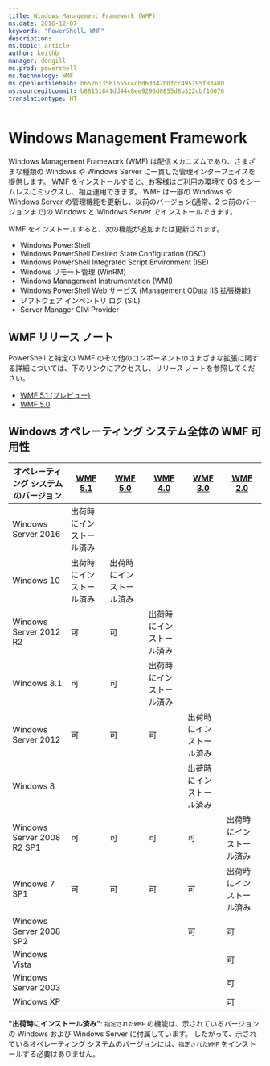 ```yaml
---
title: Windows Management Framework (WMF)
ms.date: 2016-12-07
keywords: "PowerShell、WMF"
description: 
ms.topic: article
author: keithb
manager: dongill
ms.prod: powershell
ms.technology: WMF
ms.openlocfilehash: b652613561655c4cbd63342b0fcc495195f83a80
ms.sourcegitcommit: b88151841dd44c8ee9296d0855d8b322cbf16076
translationtype: HT
---
```

# <a name="windows-management-framework"></a>Windows Management Framework

Windows Management Framework (WMF) は配信メカニズムであり、さまざまな種類の Windows や Windows Server に一貫した管理インターフェイスを提供します。
WMF をインストールすると、お客様はご利用の環境で OS をシームレスにミックスし、相互運用できます。
WMF は一部の Windows や Windows Server の管理機能を更新し、以前のバージョン(通常、2 つ前のバージョンまで)の Windows と Windows Server でインストールできます。

WMF をインストールすると、次の機能が追加または更新されます。

- Windows PowerShell
- Windows PowerShell Desired State Configuration (DSC)
- Windows PowerShell Integrated Script Environment (ISE)
- Windows リモート管理 (WinRM)
- Windows Management Instrumentation (WMI)
- Windows PowerShell Web サービス (Management OData IIS 拡張機能)
- ソフトウェア インベントリ ログ (SIL)
- Server Manager CIM Provider

## <a name="wmf-release-notes"></a>WMF リリース ノート

PowerShell と特定の WMF のその他のコンポーネントのさまざまな拡張に関する詳細については、下のリンクにアクセスし、リリース ノートを参照してください。

- [WMF 5.1 (プレビュー)](5.1/release-notes.md)
- [WMF 5.0](5.0/releasenotes.md)

## <a name="wmf-availability-across-windows-operating-systems"></a>Windows オペレーティング システム全体の WMF 可用性

| オペレーティング システムのバージョン | [WMF 5.1](https://aka.ms/wmf51download) | [WMF 5.0](https://aka.ms/wmf5download) | [WMF 4.0](https://aka.ms/wmf4download) |  [WMF 3.0](https://aka.ms/wmf3download) | [WMF 2.0](https://aka.ms/wmf2download) |
| ------------------------ | ----------- | ----------- | ----------- | ------------ |  ------------- |
| Windows Server 2016 | 出荷時にインストール済み |  |  |  |  |
| Windows 10 | 出荷時にインストール済み | 出荷時にインストール済み  | | | |  
| Windows Server 2012 R2| 可 | 可 | 出荷時にインストール済み |  |  |
| Windows 8.1 | 可 | 可 |  出荷時にインストール済み |  |  |
| Windows Server 2012 | 可 | 可 | 可 |  出荷時にインストール済み | |
| Windows 8 |  |  |  | 出荷時にインストール済み | |
| Windows Server 2008 R2 SP1 | 可 | 可 | 可 |  可| 出荷時にインストール済み |
| Windows 7 SP1  | 可 | 可 | 可 | 可 | 出荷時にインストール済み |
| Windows Server 2008 SP2 | | | | 可 | 可 |
| Windows Vista | | | | | 可 |
| Windows Server 2003| | | |  | 可 |
| Windows XP | | | |  | 可 |

**"出荷時にインストール済み"**: `指定されたWMF` の機能は、示されているバージョンの Windows および Windows Server に付属しています。
したがって、示されているオペレーティング システムのバージョンには、`指定されたWMF` をインストールする必要はありません。
